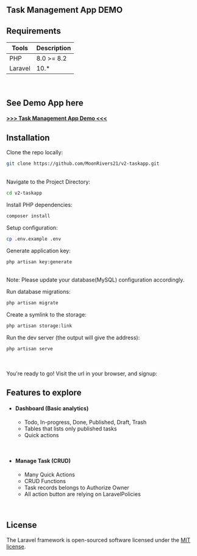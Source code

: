 ## Task Management App DEMO

## Requirements

| Tools   | Description |
|---------|-------------|
| PHP     | 8.0 >= 8.2  |
| Laravel | 10.*        |

  <br>

## See Demo App here

#### <a href="https://v2-taskapp.digitechproject.com" target="_blank"> >>> Task Management App Demo <<< </a>

## Installation

Clone the repo locally:

```sh
git clone https://github.com/MoonRivers21/v2-taskapp.git
```

<br>
Navigate to the Project Directory:

```sh
cd v2-taskapp
```

Install PHP dependencies:

```sh
composer install 
```

Setup configuration:

```sh
cp .env.example .env
```

Generate application key:

```sh
php artisan key:generate
```

<br>
Note: Please update your database(MySQL) configuration accordingly.

Run database migrations:

```sh
php artisan migrate
```

 
Create a symlink to the storage:

```sh
php artisan storage:link
```

Run the dev server (the output will give the address):

```sh
php artisan serve
```

<br><br>
You're ready to go! Visit the url in your browser, and signup:

## Features to explore

- #### Dashboard (Basic analytics)
    - Todo, In-progress, Done, Published, Draft, Trash
    - Tables that lists only published tasks
    - Quick actions

<br>

- #### Manage Task (CRUD)
    - Many Quick Actions
    - CRUD Functions
    - Task records belongs to Authorize Owner
    - All action button are relying on LaravelPolicies

<br> 

## License

The Laravel framework is open-sourced software licensed under the [MIT license](https://opensource.org/licenses/MIT).
 
